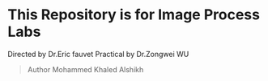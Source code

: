 # This Repository is for Image Process Labs
Directed by Dr.Eric fauvet 
Practical by Dr.Zongwei WU
> Author Mohammed Khaled Alshikh
